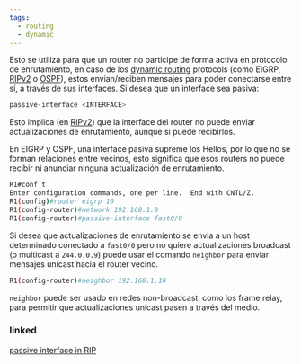 ```yaml
---
tags:
  - routing
  - dynamic
---
```


Esto se utiliza para que un router no participe de forma activa en protocolo de enrutamiento, en caso de los [dynamic routing](dynamic%20routing.md) protocols (como EIGRP, [RIPv2](RIPv2.md) o [OSPF](OSPF.md)), estos envian/reciben mensajes para poder conectarse entre sí, a través de sus interfaces. 
Si desea que un interface sea pasiva:
``` bash
passive-interface <INTERFACE>
```

Esto implica (en [RIPv2](RIPv2.md)) que la interface del router no puede enviar actualizaciones de enrutamiento, aunque si puede recibirlos.

En EIGRP y OSPF, una interface pasiva supreme los Hellos, por lo que no se forman relaciones entre vecinos, esto significa que esos routers no puede recibir ni anunciar ninguna actualización de enrutamiento.

``` bash
R1#conf t
Enter configuration commands, one per line.  End with CNTL/Z.
R1(config)#router eigrp 10
R1(config-router)#network 192.168.1.0
R1(config-router)#passive-interface fast0/0
```

Si desea que actualizaciones de enrutamiento se envia a un host determinado conectado a `fast0/0` pero no quiere actualizaciones broadcast (o multicast a `244.0.0.9`) puede usar el comando `neighbor` para enviar mensajes unicast hacia el router vecino.

``` bash
R1(config-router)#neighbor 192.168.1.10
```

`neighbor` puede ser usado en redes non-broadcast, como los frame relay, para permitir que actualizaciones unicast pasen a través del medio.


### linked 
[passive interface in RIP](passive%20interface%20in%20RIP.md) 

